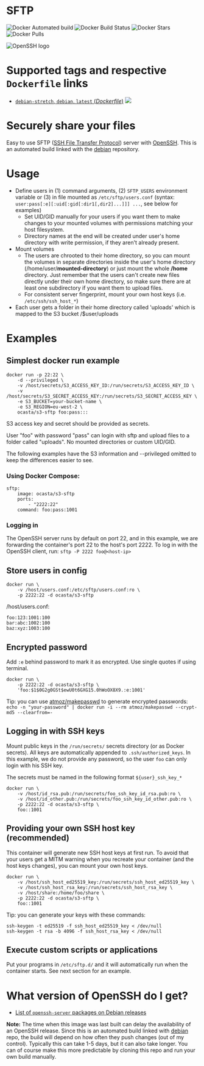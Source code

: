 # SFTP

![Docker Automated build](https://img.shields.io/docker/automated/ocasta/s3-sftp.svg) ![Docker Build Status](https://img.shields.io/docker/build/ocasta/s3-sftp.svg) ![Docker Stars](https://img.shields.io/docker/stars/ocasta/s3-sftp.svg) ![Docker Pulls](https://img.shields.io/docker/pulls/ocasta/s3-sftp.svg)

![OpenSSH logo](https://raw.githubusercontent.com/ocastastudios/s3-sftp/master/openssh.png "Powered by OpenSSH")

# Supported tags and respective `Dockerfile` links

- [`debian-stretch`, `debian`, `latest` (*Dockerfile*)](https://github.com/ocastastudios/s3-sftp/blob/master/Dockerfile) [![](https://images.microbadger.com/badges/image/ocasta/s3-sftp.svg)](http://microbadger.com/images/ocasta/s3-sftp "Get your own image badge on microbadger.com")

# Securely share your files

Easy to use SFTP ([SSH File Transfer Protocol](https://en.wikipedia.org/wiki/SSH_File_Transfer_Protocol)) server with [OpenSSH](https://en.wikipedia.org/wiki/OpenSSH).
This is an automated build linked with the [debian](https://hub.docker.com/_/debian/) repository.

# Usage

- Define users in (1) command arguments, (2) `SFTP_USERS` environment variable
  or (3) in file mounted as `/etc/sftp/users.conf` (syntax:
  `user:pass[:e][:uid[:gid[:dir1[,dir2]...]]] ...`, see below for examples)
  - Set UID/GID manually for your users if you want them to make changes to
    your mounted volumes with permissions matching your host filesystem.
  - Directory names at the end will be created under user's home directory with
    write permission, if they aren't already present.
- Mount volumes
  - The users are chrooted to their home directory, so you can mount the
    volumes in separate directories inside the user's home directory
    (/home/user/**mounted-directory**) or just mount the whole **/home** directory.
    Just remember that the users can't create new files directly under their
    own home directory, so make sure there are at least one subdirectory if you
    want them to upload files.
  - For consistent server fingerprint, mount your own host keys (i.e. `/etc/ssh/ssh_host_*`)
- Each user gets a folder in their home directory called 'uploads' which is mapped to the S3 bucket /$user/uploads

# Examples

## Simplest docker run example

```
docker run -p 22:22 \
    -d --privileged \
    -v /host/secrets/S3_ACCESS_KEY_ID:/run/secrets/S3_ACCESS_KEY_ID \
    -v /host/secrets/S3_SECRET_ACCESS_KEY:/run/secrets/S3_SECRET_ACCESS_KEY \
    -e S3_BUCKET=your-bucket-name \
    -e S3_REGION=eu-west-2 \
    ocasta/s3-sftp foo:pass:::
```

S3 access key and secret should be provided as secrets.

User "foo" with password "pass" can login with sftp and upload files to a folder called "uploads". No mounted directories or custom UID/GID.

The following examples have the S3 information and --privileged omitted to keep the differences easier to see.

### Using Docker Compose:

```
sftp:
    image: ocasta/s3-sftp
    ports:
        - "2222:22"
    command: foo:pass:1001
```

### Logging in

The OpenSSH server runs by default on port 22, and in this example, we are forwarding the container's port 22 to the host's port 2222. To log in with the OpenSSH client, run: `sftp -P 2222 foo@<host-ip>`

## Store users in config

```
docker run \
    -v /host/users.conf:/etc/sftp/users.conf:ro \
    -p 2222:22 -d ocasta/s3-sftp
```

/host/users.conf:

```
foo:123:1001:100
bar:abc:1002:100
baz:xyz:1003:100
```

## Encrypted password

Add `:e` behind password to mark it as encrypted. Use single quotes if using terminal.

```
docker run \
    -p 2222:22 -d ocasta/s3-sftp \
    'foo:$1$0G2g0GSt$ewU0t6GXG15.0hWoOX8X9.:e:1001'
```

Tip: you can use [atmoz/makepasswd](https://hub.docker.com/r/atmoz/makepasswd/) to generate encrypted passwords:
`echo -n "your-password" | docker run -i --rm atmoz/makepasswd --crypt-md5 --clearfrom=-`

## Logging in with SSH keys

Mount public keys in the `/run/secrets/` secrets directory (or as Docker secrets). All keys are automatically appended to `.ssh/authorized_keys`. In this example, we do not provide any password, so the user `foo` can only login with his SSH key.

The secrets must be named in the following format `${user}_ssh_key_*`

```
docker run \
    -v /host/id_rsa.pub:/run/secrets/foo_ssh_key_id_rsa.pub:ro \
    -v /host/id_other.pub:/run/secrets/foo_ssh_key_id_other.pub:ro \
    -p 2222:22 -d ocasta/s3-sftp \
    foo::1001
```

## Providing your own SSH host key (recommended)

This container will generate new SSH host keys at first run. To avoid that your users get a MITM warning when you recreate your container (and the host keys changes), you can mount your own host keys.

```
docker run \
    -v /host/ssh_host_ed25519_key:/run/secrets/ssh_host_ed25519_key \
    -v /host/ssh_host_rsa_key:/run/secrets/ssh_host_rsa_key \
    -v /host/share:/home/foo/share \
    -p 2222:22 -d ocasta/s3-sftp \
    foo::1001
```

Tip: you can generate your keys with these commands:

```
ssh-keygen -t ed25519 -f ssh_host_ed25519_key < /dev/null
ssh-keygen -t rsa -b 4096 -f ssh_host_rsa_key < /dev/null
```

## Execute custom scripts or applications

Put your programs in `/etc/sftp.d/` and it will automatically run when the container starts.
See next section for an example.

# What version of OpenSSH do I get?

- [List of `openssh-server` packages on Debian releases](https://packages.debian.org/search?keywords=openssh-server&searchon=names&exact=1&suite=all&section=main)

**Note:** The time when this image was last built can delay the availability of an OpenSSH release. Since this is an automated build linked with [debian](https://hub.docker.com/_/debian/) repo, the build will depend on how often they push changes (out of my control).  Typically this can take 1-5 days, but it can also take longer. You can of course make this more predictable by cloning this repo and run your own build manually.
